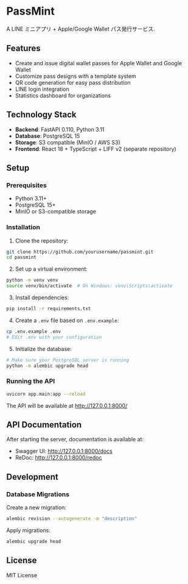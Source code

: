 # PassMint

A LINE ミニアプリ + Apple/Google Wallet パス発行サービス.

## Features

- Create and issue digital wallet passes for Apple Wallet and Google Wallet
- Customize pass designs with a template system
- QR code generation for easy pass distribution
- LINE login integration
- Statistics dashboard for organizations

## Technology Stack

- **Backend**: FastAPI 0.110, Python 3.11
- **Database**: PostgreSQL 15
- **Storage**: S3 compatible (MinIO / AWS S3)
- **Frontend**: React 18 + TypeScript + LIFF v2 (separate repository)

## Setup

### Prerequisites

- Python 3.11+
- PostgreSQL 15+
- MinIO or S3-compatible storage

### Installation

1. Clone the repository:

```bash
git clone https://github.com/yourusername/passmint.git
cd passmint
```

2. Set up a virtual environment:

```bash
python -m venv venv
source venv/bin/activate  # On Windows: venv\Scripts\activate
```

3. Install dependencies:

```bash
pip install -r requirements.txt
```

4. Create a `.env` file based on `.env.example`:

```bash
cp .env.example .env
# Edit .env with your configuration
```

5. Initialize the database:

```bash
# Make sure your PostgreSQL server is running
python -m alembic upgrade head
```

### Running the API

```bash
uvicorn app.main:app --reload
```

The API will be available at http://127.0.0.1:8000/

## API Documentation

After starting the server, documentation is available at:

- Swagger UI: http://127.0.0.1:8000/docs
- ReDoc: http://127.0.0.1:8000/redoc

## Development

### Database Migrations

Create a new migration:

```bash
alembic revision --autogenerate -m "description"
```

Apply migrations:

```bash
alembic upgrade head
```

## License

MIT License